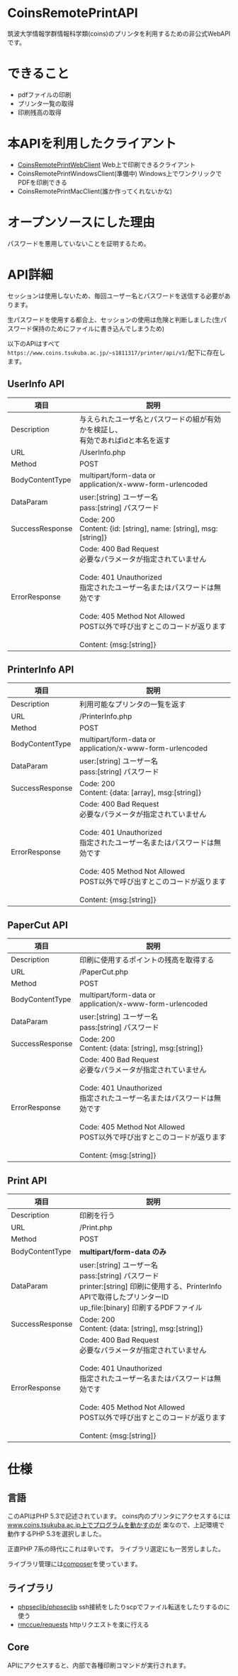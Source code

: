 # CoinsRemotePrintAPI
筑波大学情報学群情報科学類(coins)のプリンタを利用するための非公式WebAPIです。

# できること
- pdfファイルの印刷
- プリンタ一覧の取得
- 印刷残高の取得

# 本APIを利用したクライアント
- [CoinsRemotePrintWebClient](https://github.com/SIY1121/CoinsRemotePrintWebClient) Web上で印刷できるクライアント
- CoinsRemotePrintWindowsClient(準備中) Windows上でワンクリックでPDFを印刷できる
- CoinsRemotePrintMacClient(誰か作ってくれないかな)

# オープンソースにした理由
パスワードを悪用していないことを証明するため。

# API詳細
セッションは使用しないため、毎回ユーザー名とパスワードを送信する必要があります。

生パスワードを使用する都合上、セッションの使用は危険と判断しました(生パスワード保持のためにファイルに書き込んでしまうため)


以下のAPIはすべて`https://www.coins.tsukuba.ac.jp/~s1811317/printer/api/v1/`配下に存在します。
## UserInfo API
|項目|説明|
|---|---|
|Description|与えられたユーザ名とパスワードの組が有効かを検証し、<br>有効であればidと本名を返す
|URL|/UserInfo.php|
|Method|POST|
|BodyContentType|multipart/form-data or <br> application/x-www-form-urlencoded|
|DataParam|user:[string] ユーザー名<br>pass:[string] パスワード|
|SuccessResponse|Code: 200 <br>Content: {id: [string], name: [string], msg:[string]}|
|ErrorResponse|Code: 400 Bad Request <br>必要なパラメータが指定されていません<br><br>Code: 401 Unauthorized<br>指定されたユーザー名またはパスワードは無効です<br><br>Code: 405 Method Not Allowed<br>POST以外で呼び出すとこのコードが返ります<br><br>Content: {msg:[string]}|

## PrinterInfo API
|項目|説明|
|---|---|
|Description|利用可能なプリンタの一覧を返す
|URL|/PrinterInfo.php|
|Method|POST|
|BodyContentType|multipart/form-data or <br> application/x-www-form-urlencoded|
|DataParam|user:[string] ユーザー名<br>pass:[string] パスワード|
|SuccessResponse|Code: 200 <br>Content: {data: [array], msg:[string]}|
|ErrorResponse|Code: 400 Bad Request <br>必要なパラメータが指定されていません<br><br>Code: 401 Unauthorized<br>指定されたユーザー名またはパスワードは無効です<br><br>Code: 405 Method Not Allowed<br>POST以外で呼び出すとこのコードが返ります<br><br>Content: {msg:[string]}|

## PaperCut API
|項目|説明|
|---|---|
|Description|印刷に使用するポイントの残高を取得する
|URL|/PaperCut.php|
|Method|POST|
|BodyContentType|multipart/form-data or <br> application/x-www-form-urlencoded|
|DataParam|user:[string] ユーザー名<br>pass:[string] パスワード|
|SuccessResponse|Code: 200 <br>Content: {data: [string], msg:[string]}|
|ErrorResponse|Code: 400 Bad Request <br>必要なパラメータが指定されていません<br><br>Code: 401 Unauthorized<br>指定されたユーザー名またはパスワードは無効です<br><br>Code: 405 Method Not Allowed<br>POST以外で呼び出すとこのコードが返ります<br><br>Content: {msg:[string]}|

## Print API
|項目|説明|
|---|---|
|Description|印刷を行う
|URL|/Print.php|
|Method|POST|
|BodyContentType|**multipart/form-data のみ**|
|DataParam|user:[string] ユーザー名<br>pass:[string] パスワード<br>printer:[string] 印刷に使用する、PrinterInfo APIで取得したプリンターID<br>up_file:[binary] 印刷するPDFファイル|
|SuccessResponse|Code: 200 <br>Content: {data: [string], msg:[string]}|
|ErrorResponse|Code: 400 Bad Request <br>必要なパラメータが指定されていません<br><br>Code: 401 Unauthorized<br>指定されたユーザー名またはパスワードは無効です<br><br>Code: 405 Method Not Allowed<br>POST以外で呼び出すとこのコードが返ります<br><br>Content: {msg:[string]}|


# 仕様
## 言語
このAPIはPHP 5.3で記述されています。
coins内のプリンタにアクセスするには
www.coins.tsukuba.ac.jp上でプログラムを動かすのが
楽なので、上記環境で動作するPHP 5.3を選択しました。

正直PHP 7系の時代にこれは辛いです。
ライブラリ選定にも一苦労しました。

ライブラリ管理には[composer](https://getcomposer.org/)を使っています。

## ライブラリ
- [phpseclib/phpseclib](https://github.com/phpseclib/phpseclib) ssh接続をしたりscpでファイル転送をしたりするのに使う
- [rmccue/requests](https://github.com/rmccue/Requests) httpリクエストを楽に行える
## Core
APIにアクセスすると、内部で各種印刷コマンドが実行されます。
